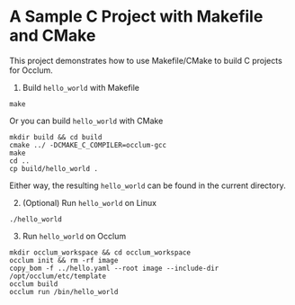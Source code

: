# A Sample C Project with Makefile and CMake

This project demonstrates how to use Makefile/CMake to build C projects for Occlum.

1. Build `hello_world` with Makefile
```
make
```
Or you can build `hello_world` with CMake
```
mkdir build && cd build
cmake ../ -DCMAKE_C_COMPILER=occlum-gcc
make
cd ..
cp build/hello_world .
```
Either way, the resulting `hello_world` can be found in the current directory.

2. (Optional) Run `hello_world` on Linux
```
./hello_world
```

3. Run `hello_world` on Occlum
```
mkdir occlum_workspace && cd occlum_workspace
occlum init && rm -rf image
copy_bom -f ../hello.yaml --root image --include-dir /opt/occlum/etc/template
occlum build
occlum run /bin/hello_world
```
